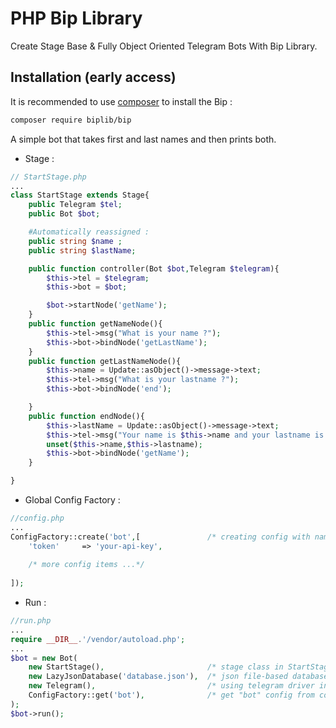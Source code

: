 # PHP Bip Library
Create Stage Base & Fully Object Oriented Telegram Bots With Bip Library.

Installation (early access)
------------
It is recommended to use [composer](https://getcomposer.org) to install the Bip :

```bash
composer require biplib/bip
```
A simple bot that takes first and last names and then prints both.
+ Stage :
```php
// StartStage.php
...
class StartStage extends Stage{
    public Telegram $tel;
    public Bot $bot;

    #Automatically reassigned :
    public string $name ;
    public string $lastName;

    public function controller(Bot $bot,Telegram $telegram){
        $this->tel = $telegram;
        $this->bot = $bot;

        $bot->startNode('getName');
    }
    public function getNameNode(){
        $this->tel->msg("What is your name ?");
        $this->bot->bindNode('getLastName');
    }
    public function getLastNameNode(){
        $this->name = Update::asObject()->message->text;
        $this->tel->msg("What is your lastname ?");
        $this->bot->bindNode('end');

    }
    public function endNode(){
        $this->lastName = Update::asObject()->message->text;
        $this->tel->msg("Your name is $this->name and your lastname is $this->lastName");
        unset($this->name,$this->lastname);
        $this->bot->bindNode('getName');
    }

}
```
+ Global Config Factory :
```php
//config.php
...
ConfigFactory::create('bot',[               /* creating config with name "bot"   */
    'token'     => 'your-api-key',
    
    /* more config items ...*/
    
]);
```
+ Run :
```php
//run.php
...
require __DIR__.'/vendor/autoload.php';
...
$bot = new Bot(
    new StartStage(),                       /* stage class in StartStage.php      */
    new LazyJsonDatabase('database.json'),  /* json file-based database for test  */
    new Telegram(),                         /* using telegram driver in stage     */
    ConfigFactory::get('bot'),              /* get "bot" config from config.php   */
);
$bot->run();
```
